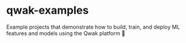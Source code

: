 # qwak-examples
Example projects that demonstrate how to build, train, and deploy ML features and models using the Qwak platform 🐥
